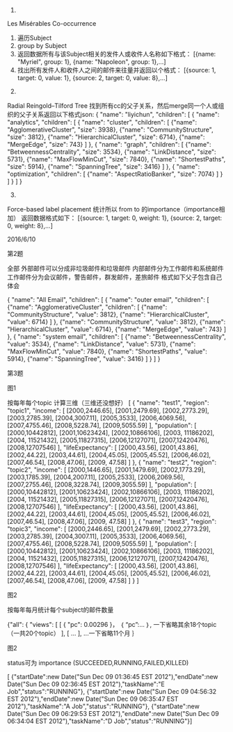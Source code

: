 1.
Les Misérables Co-occurrence
1)	遍历Subject
2)	group by Subject
3)	返回数据所有与该Subject相关的发件人或收件人名称如下格式：
[{name: "Myriel", group: 1}, {name: "Napoleon", group: 1},…]
4)	找出所有发件人和收件人之间的邮件来往量并返回以个格式：
[{source: 1, target: 0, value: 1}, {source: 2, target: 0, value: 8},…]
	
2. 
Radial Reingold–Tilford Tree
找到所有cc的父子关系，然后merge同一个人或组织的父子关系返回以下格式json:
{
 "name": "liyichun",
 "children": [
  {
   "name": "analytics",
   "children": [
    {
     "name": "cluster",
     "children": [
      {"name": "AgglomerativeCluster", "size": 3938},
      {"name": "CommunityStructure", "size": 3812},
      {"name": "HierarchicalCluster", "size": 6714},
      {"name": "MergeEdge", "size": 743}
     ]
    },
    {
     "name": "graph",
     "children": [
      {"name": "BetweennessCentrality", "size": 3534},
      {"name": "LinkDistance", "size": 5731},
      {"name": "MaxFlowMinCut", "size": 7840},
      {"name": "ShortestPaths", "size": 5914},
      {"name": "SpanningTree", "size": 3416}
     ]
    },
    {
     "name": "optimization",
     "children": [
      {"name": "AspectRatioBanker", "size": 7074}
     ]
    }
   ]
  }
 ]
}


3. 
Force-based label placement
统计所以	from to 的importance（importance相加）
返回数据格式如下：
[{source: 1, target: 0, weight: 1}, {source: 2, target: 0, weight: 8},…]








2016/6/10


第2题

全部
外部邮件可以分成非垃圾邮件和垃圾邮件
内部邮件分为工作邮件和系统邮件
工作邮件分为会议邮件，警告邮件，群发邮件，差旅邮件
格式如下父子包含自己体会

{
  "name": "All Email",
  "children": [
    {
      "name": "outer email",
      "children": [
          {"name": "AgglomerativeCluster",
           "children": [
             {"name": "CommunityStructure", "value": 3812},
             {"name": "HierarchicalCluster", "value": 6714}
           ]
          },
          {"name": "CommunityStructure", "value": 3812},
          {"name": "HierarchicalCluster", "value": 6714},
          {"name": "MergeEdge", "value": 743}
        ]
    },
    {
      "name": "system email",
      "children": [
        {"name": "BetweennessCentrality", "value": 3534},
        {"name": "LinkDistance", "value": 5731},
        {"name": "MaxFlowMinCut", "value": 7840},
        {"name": "ShortestPaths", "value": 5914},
        {"name": "SpanningTree", "value": 3416}
      ]
    }
  ]
}



第3题

图1 

按每年每个topic 计算三维（三维还没想好）
[
  {
    "name": "test1",
    "region": "topic1",
    "income": [
      [2000,2446.65],
      [2001,2479.69],
      [2002,2773.29],
      [2003,2785.39],
      [2004,3007.11],
      [2005,3533],
      [2006,4069.56],
      [2007,4755.46],
      [2008,5228.74],
      [2009,5055.59]
    ],
    "population": [
      [2000,10442812],
      [2001,10623424],
      [2002,10866106],
      [2003, 11186202],
      [2004, 11521432],
      [2005,11827315],
      [2006,12127071],
      [2007,12420476],
      [2008,12707546]
    ],
    "lifeExpectancy": [
      [2000,43.56],
      [2001,43.86],
      [2002,44.22],
      [2003,44.61],
      [2004,45.05],
      [2005,45.52],
      [2006,46.02],
      [2007,46.54],
      [2008,47.06],
      [2009, 47.58]
    ]
  },
  {
    "name": "test2",
    "region": "topic2",
    "income": [
      [2000,1446.65],
      [2001,1479.69],
      [2002,1773.29],
      [2003,1785.39],
      [2004,2007.11],
      [2005,2533],
      [2006,2069.56],
      [2007,2755.46],
      [2008,3228.74],
      [2009,3055.59]
    ],
    "population": [
      [2000,10442812],
      [2001,10623424],
      [2002,10866106],
      [2003, 11186202],
      [2004, 11521432],
      [2005,11827315],
      [2006,12127071],
      [2007,12420476],
      [2008,12707546]
    ],
    "lifeExpectancy": [
      [2000,43.56],
      [2001,43.86],
      [2002,44.22],
      [2003,44.61],
      [2004,45.05],
      [2005,45.52],
      [2006,46.02],
      [2007,46.54],
      [2008,47.06],
      [2009, 47.58]
    ]
  },
  {
    "name": "test3",
    "region": "topic3",
    "income": [
      [2000,2446.65],
      [2001,2479.69],
      [2002,2773.29],
      [2003,2785.39],
      [2004,3007.11],
      [2005,3533],
      [2006,4069.56],
      [2007,4755.46],
      [2008,5228.74],
      [2009,5055.59]
    ],
    "population": [
      [2000,10442812],
      [2001,10623424],
      [2002,10866106],
      [2003, 11186202],
      [2004, 11521432],
      [2005,11827315],
      [2006,12127071],
      [2007,12420476],
      [2008,12707546]
    ],
    "lifeExpectancy": [
      [2000,43.56],
      [2001,43.86],
      [2002,44.22],
      [2003,44.61],
      [2004,45.05],
      [2005,45.52],
      [2006,46.02],
      [2007,46.54],
      [2008,47.06],
      [2009, 47.58]
    ]
  }
]


图2

按每年每月统计每个subject的邮件数量

{"all": {
  "views": [
    [
      {
        "pc": 0.00296
      }，
     ｛
     	“pc”:...
      ｝,
      一下省略其余18个topic（一共20个topic）
    ],
    [
    	...
    ],
    ...一下省略11个月
｝

图2

status可为 importance (SUCCEEDED,RUNNING,FAILED,KILLED)

[
    {"startDate":new Date("Sun Dec 09 01:36:45 EST 2012"),"endDate":new Date("Sun Dec 09 02:36:45 EST 2012"),"taskName":"E Job","status":"RUNNING"},
    {"startDate":new Date("Sun Dec 09 04:56:32 EST 2012"),"endDate":new Date("Sun Dec 09 06:35:47 EST 2012"),"taskName":"A Job","status":"RUNNING"},
    {"startDate":new Date("Sun Dec 09 06:29:53 EST 2012"),"endDate":new Date("Sun Dec 09 06:34:04 EST 2012"),"taskName":"D Job","status":"RUNNING"}]






















